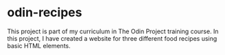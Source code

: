 # odin-recipes
This project is part of my curriculum in The Odin Project training course. In this project, I have created a website for three different food recipes using basic HTML elements.
